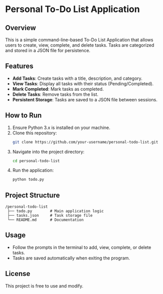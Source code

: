 
# Personal To-Do List Application

## Overview
This is a simple command-line-based To-Do List Application that allows users to create, view, complete, and delete tasks. Tasks are categorized and stored in a JSON file for persistence.

## Features
- **Add Tasks**: Create tasks with a title, description, and category.
- **View Tasks**: Display all tasks with their status (Pending/Completed).
- **Mark Completed**: Mark tasks as completed.
- **Delete Tasks**: Remove tasks from the list.
- **Persistent Storage**: Tasks are saved to a JSON file between sessions.

## How to Run
1. Ensure Python 3.x is installed on your machine.
2. Clone this repository:
   ```bash
   git clone https://github.com/your-username/personal-todo-list.git
   ```
3. Navigate into the project directory:
   ```bash
   cd personal-todo-list
   ```
4. Run the application:
   ```bash
   python todo.py
   ```

## Project Structure
```
/personal-todo-list
 ├── todo.py        # Main application logic
 ├── tasks.json     # Task storage file
 └── README.md      # Documentation
```

## Usage
- Follow the prompts in the terminal to add, view, complete, or delete tasks.
- Tasks are saved automatically when exiting the program.

## License
This project is free to use and modify.

